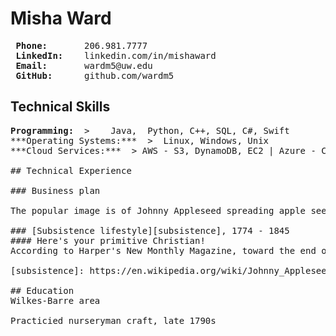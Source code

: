 # Misha Ward
<pre>
<strong> Phone: </strong>      206.981.7777
<strong> LinkedIn: </strong>   linkedin.com/in/mishaward  
<strong> Email: </strong>      wardm5@uw.edu   
<strong> GitHub: </strong>     github.com/wardm5
</pre>

## Technical Skills
<pre>
<strong>Programming: </strong> >    Java,  Python, C++, SQL, C#, Swift
***Operating Systems:***  >  Linux, Windows, Unix
***Cloud Services:***  > AWS - S3, DynamoDB, EC2 | Azure - Cosmos DB, Blob Storage Web ***Design:***  >    JSON, REST APIs, HTML, CSS, JavaScript

## Technical Experience

### Business plan

The popular image is of Johnny Appleseed spreading apple seeds randomly, everywhere he went. In fact, he planted nurseries rather than orchards, built fences around them to protect them from livestock, left the nurseries in the care of a neighbor who sold trees on shares, and returned every year or two to tend the nursery. His first nursery was planted on the bank of Brokenstraw Creek, south of Warren, Pennsylvania. Next, he seems to have moved to Venango County along the shore of French Creek,[8] but many of these nurseries were located in the Mohican area of north-central Ohio. This area included the towns of Mansfield, Lisbon, Ohio, Lucas, Perrysville, and Loudonville.

### [Subsistence lifestyle][subsistence], 1774 - 1845
#### Here's your primitive Christian!
According to Harper's New Monthly Magazine, toward the end of his career, he was present when an itinerant missionary was exhorting an open-air congregation in Mansfield, Ohio. The sermon was long and severe on the topic of extravagance, because the pioneers were buying such indulgences as calico and imported tea. "Where now is there a man who, like the primitive Christians, is traveling to heaven barefooted and clad in coarse raiment?" the preacher repeatedly asked until Johnny Appleseed, his endurance worn out, walked up to the preacher, put his bare foot on the stump that had served as a podium, and said, "Here's your primitive Christian!" The flummoxed sermonizer dismissed the congregation.

[subsistence]: https://en.wikipedia.org/wiki/Johnny_Appleseed#Subsistence_lifestyle

## Education
Wilkes-Barre area<br/>
Practicied nurseryman craft, late 1790s
